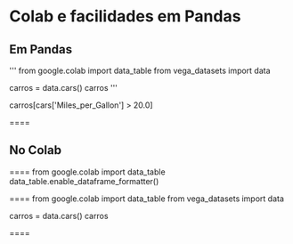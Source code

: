 # Colab e facilidades em Pandas

## Em Pandas
'''
from google.colab import data_table
from vega_datasets import data

carros = data.cars()
carros
'''


carros[cars['Miles_per_Gallon'] > 20.0]

====

## No Colab
====
from google.colab import data_table
data_table.enable_dataframe_formatter()

====
from google.colab import data_table
from vega_datasets import data

carros = data.cars()
carros

====

